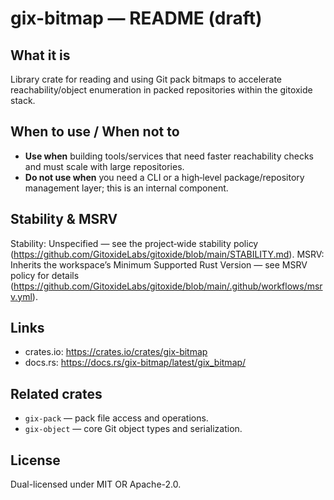 # gix-bitmap — README (draft)

## What it is
Library crate for reading and using Git pack bitmaps to accelerate reachability/object enumeration in packed repositories within the gitoxide stack.

## When to use / When not to
- **Use when** building tools/services that need faster reachability checks and must scale with large repositories.
- **Do not use when** you need a CLI or a high‑level package/repository management layer; this is an internal component.

## Stability & MSRV
Stability: Unspecified — see the project‑wide stability policy (https://github.com/GitoxideLabs/gitoxide/blob/main/STABILITY.md).
MSRV: Inherits the workspace’s Minimum Supported Rust Version — see MSRV policy for details (https://github.com/GitoxideLabs/gitoxide/blob/main/.github/workflows/msrv.yml).

## Links
- crates.io: https://crates.io/crates/gix-bitmap
- docs.rs: https://docs.rs/gix-bitmap/latest/gix_bitmap/

## Related crates
- `gix-pack` — pack file access and operations.
- `gix-object` — core Git object types and serialization.

## License
Dual-licensed under MIT OR Apache-2.0.
